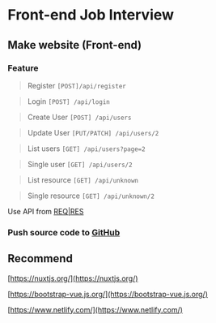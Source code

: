 # Front-end Job Interview

## Make website (Front-end)

### Feature

> Register ```[POST]/api/register```

> Login ```[POST] /api/login```

> Create User ```[POST] /api/users```

> Update User ```[PUT/PATCH] /api/users/2```

> List users ```[GET] /api/users?page=2```

> Single user ```[GET] /api/users/2```

> List resource ```[GET] /api/unknown```

> Single resource ```[GET] /api/unknown/2```


Use API from [REQ|RES](https://reqres.in/)

### Push source code to [GitHub](https://github.com/)

## Recommend

[https://nuxtjs.org/](https://nuxtjs.org/)

[https://bootstrap-vue.js.org/](https://bootstrap-vue.js.org/)

[https://www.netlify.com/](https://www.netlify.com/)